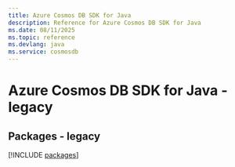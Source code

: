 ```yaml
---
title: Azure Cosmos DB SDK for Java
description: Reference for Azure Cosmos DB SDK for Java
ms.date: 08/11/2025
ms.topic: reference
ms.devlang: java
ms.service: cosmosdb
---
```

# Azure Cosmos DB SDK for Java - legacy
## Packages - legacy
[!INCLUDE [packages](cosmos-db-index.md)]